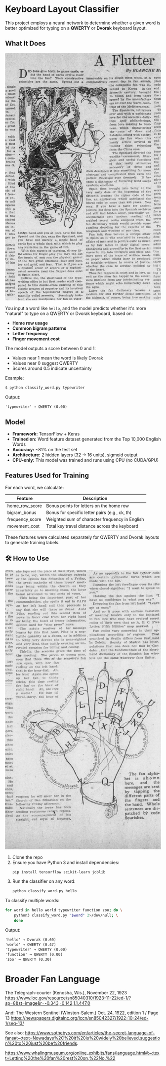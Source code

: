 # Keyboard Layout Classifier

This project employs a neural network to determine whether a given word is better optimized for typing on a **QWERTY** or **Dvorak** keyboard layout.

## What It Does

![](flutter-01.jpg)

You input a word like `hello`, and the model predicts whether it's more "natural" to type on a QWERTY or Dvorak keyboard, based on:

- **Home row usage**
- **Common bigram patterns**
- **Letter frequency**
- **Finger movement cost**

The model outputs a score between 0 and 1:
- Values near 1 mean the word is likely Dvorak
- Values near 0 suggest QWERTY
- Scores around 0.5 indicate uncertainty

Example:

```bash
$ python classify_word.py typewriter
```

Output:
```
'typewriter' → QWERTY (0.00)
```

## Model

- **Framework:** TensorFlow + Keras
- **Trained on:** Word feature dataset generated from the Top 10,000 English Words
- **Accuracy:** ~81% on the test set
- **Architecture:** 2 hidden layers (32 → 16 units), sigmoid output
- **CPU-only:** This model was trained and runs using CPU (no CUDA/GPU)

## Features Used for Training

For each word, we calculate:

| Feature         | Description                                         |
|-----------------|-----------------------------------------------------|
| home_row_score  | Bonus points for letters on the home row            |
| bigram_bonus    | Bonus for specific letter pairs (e.g., ck, th)      |
| frequency_score | Weighted sum of character frequency in English      |
| movement_cost   | Total key travel distance across the keyboard       |

These features were calculated separately for QWERTY and Dvorak layouts to generate training labels.

## 🛠 How to Use

![](flutter-02.jpg)

1. Clone the repo
2. Ensure you have Python 3 and install dependencies:
   ```bash
   pip install tensorflow scikit-learn joblib
   ```
3. Run the classifier on any word:
   ```bash
   python classify_word.py hello
   ```

To classify multiple words:
```bash
for word in hello world typewriter function zoo; do \
    python3 classify_word.py "$word" 2>/dev/null; \
    done
```

Output:
```
'hello' → Dvorak (0.60)
'world' → QWERTY (0.47)
'typewriter' → QWERTY (0.00)
'function' → QWERTY (0.00)
'zoo' → QWERTY (0.30)
```


# Broader Fan Language

The Telegraph-courier (Kenosha, Wis.), November 22, 1923
https://www.loc.gov/resource/sn85040310/1923-11-22/ed-1/?sp=8&st=image&r=-0.343,-0.142,1,1.447,0

And:
The Western Sentinel (Winston-Salem,) Oct. 24, 1922, edition 1 / Page 13
https://newspapers.digitalnc.org/lccn/sn85042327/1922-10-24/ed-1/seq-13/

See also:
https://www.sothebys.com/en/articles/the-secret-language-of-fans#:~:text=Nowadays%2C%20it%20is%20widely%20believed,suggestion%20to%20just%20be%20friends.

https://www.whalingmuseum.org/online_exhibits/fans/language.html#:~:text=Letting%20the%20fan%20rest%20on,%22No.%22


